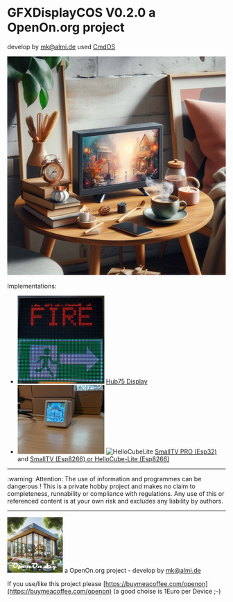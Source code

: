 # GFXDisplayCOS V0.2.0 a OpenOn.org project

develop by mk@almi.de used <a href="https://github.com/mklossde/CmdOs">CmdOS</A>

![CmdOS LOGO](images/SmallTVCOS.jpg)

Implementations:
- ![HUB75](images/Hub75.gif) <a href="https://github.com/mklossde/MatrixCOS">Hub75 Display</A>
- ![SmallTV](SmallTV_PRO/images/STV_Logo.gif) ![HelloCubeLite](SmallTV_PRO/images/HelloCubeLite.gif) <a href="SmallTV_PRO/">SmallTV PRO (Esp32)</A> and <a href="SmallTV/">SmallTV (Esp8266) or HelloCube-Lite (Esp8266)</A>

<hr> :warning: Attention: The use of information and programmes can be dangerous !  This is a private hobby project and makes no claim to completeness, runnability or compliance with regulations. Any use of this or referenced content is at your own risk and excludes any liability by authors. 
<hr>

![LOGO](images/OpenOnOrg.gif) a OpenOn.org project - develop by mk@almi.de

If you use/like this project please [https://buymeacoffee.com/openon](https://buymeacoffee.com/openon) (a good choise is 1Euro per Device ;-) 